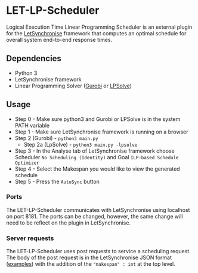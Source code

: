 # LET-LP-Scheduler
Logical Execution Time Linear Programming Scheduler is an external plugin for the [LetSynchronise](https://github.com/eyip002/LetSynchronise) framework that computes an optimal schedule for overall system end-to-end response times.  

## Dependencies
* Python 3
* LetSynchronise framework
* Linear Programming Solver ([Gurobi](https://www.gurobi.com/) or [LPSolve](https://lpsolve.sourceforge.net/5.5/))


## Usage
* Step 0 - Make sure python3 and Gurobi or LPSolve is in the system PATH variable
* Step 1 - Make sure LetSynchronise framework is running on a browser
* Step 2 (Gurobi) - `python3 main.py` 
  * Step 2a (LpSolve) - `python3 main.py -lpsolve` 
* Step 3 - In the Analyse tab of LetSynchronise framework choose Scheduler `No Scheduling (Identity)` and Goal `ILP-based Schedule Optimizer`
* Step 4 - Select the Makespan you would like to view the generated schedule
* Step 5 - Press the `AutoSync` button

### Ports 
The LET-LP-Scheduler communicates with LetSynchronise using localhost on port 8181. The ports can be changed, however, the same change will need to be reflect on the plugin in LetSynchronise.

### Server requests
The LET-LP-Scheduler uses post requests to service a scheduling request. The body of the post request is in the LetSynchronise JSON format ([examples](https://github.com/eyip002/LetSynchronise/tree/master/examples)) with the addition of the `"makespan" : int` at the top level.
